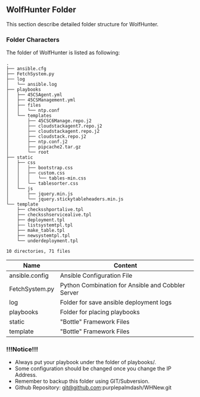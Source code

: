 ## WolfHunter Folder
This section describe detailed folder structure for WolfHunter.    

### Folder Characters
The folder of WolfHunter is listed as following:    

```
.
├── ansible.cfg
├── FetchSystem.py
├── log
│   └── ansible.log
├── playbooks
│   ├── 45CSAgent.yml
│   ├── 45CSManagement.yml
│   ├── files
│   │   └── ntp.conf
│   └── templates
│       ├── 45CSC6Manage.repo.j2
│       ├── cloudstackagent7.repo.j2
│       ├── cloudstackagent.repo.j2
│       ├── cloudstack.repo.j2
│       ├── ntp.conf.j2
│       ├── pipcache2.tar.gz
│       └── root
├── static
│   ├── css
│   │   ├── bootstrap.css
│   │   ├── custom.css
│   │   │   └── tables-min.css
│   │   └── tablesorter.css
│   └── js
│       ├── jquery.min.js
│       └── jquery.stickytableheaders.min.js
└── template
    ├── checksshportalive.tpl
    ├── checksshservicealive.tpl
    ├── deployment.tpl
    ├── listsystemtpl.tpl
    ├── make_table.tpl
    ├── newsystemtpl.tpl
    └── underdeployment.tpl

10 directories, 71 files
```


| Name         | Content                                           |
|--------------|---------------------------------------------------|
|ansible.config| Ansible Configuration File                        |
|FetchSystem.py| Python Combination for Ansible and Cobbler Server |   
|log           | Folder for save ansible deployment logs           | 
|playbooks     | Folder for placing playbooks                      | 
|static        | "Bottle" Framework Files                          | 
|template      | "Bottle" Framework Files                          | 


### !!!Notice!!!

* Always put your playbook under the folder of playbooks/.     
* Some configuration should be changed once you change the IP Address.   
* Remember to backup this folder using GIT/Subversion.    
* Github Repository:  git@github.com:purplepalmdash/WHNew.git
